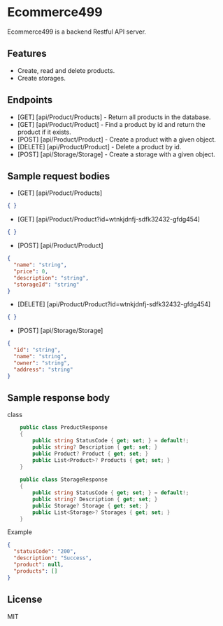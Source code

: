 # Ecommerce499

Ecommerce499 is a backend Restful API server.


## Features

- Create, read and delete products.
- Create storages.


## Endpoints
- [GET] [api/Product/Products] - Return all products in the database.
- [GET] [api/Product/Product] - Find a product by id and return the product if it exists.
- [POST] [api/Product/Product] - Create a product with a given object.
- [DELETE] [api/Product/Product] - Delete a product by id.
- [POST] [api/Storage/Storage] - Create a storage with a given object.

## Sample request bodies
- [GET] [api/Product/Products]
```json
{ }
```

- [GET] [api/Product/Product?id=wtnkjdnfj-sdfk32432-gfdg454]
```json
{ }
```

- [POST] [api/Product/Product]
```json
{
  "name": "string",
  "price": 0,
  "description": "string",
  "storageId": "string"
}
```

- [DELETE] [api/Product/Product?id=wtnkjdnfj-sdfk32432-gfdg454]
```json
{ }
```

- [POST] [api/Storage/Storage]
```json
{
  "id": "string",
  "name": "string",
  "owner": "string",
  "address": "string"
}
```

## Sample response body
class
```cs
    public class ProductResponse
    {
        public string StatusCode { get; set; } = default!;
        public string? Description { get; set; }
        public Product? Product { get; set; }
        public List<Product>? Products { get; set; }
    }
    
    public class StorageResponse
    {
        public string StatusCode { get; set; } = default!;
        public string? Description { get; set; }
        public Storage? Storage { get; set; }
        public List<Storage>? Storages { get; set; }
    }
```

Example
```json
{
  "statusCode": "200",
  "description": "Success",
  "product": null,
  "products": []
}
```


## License

MIT

